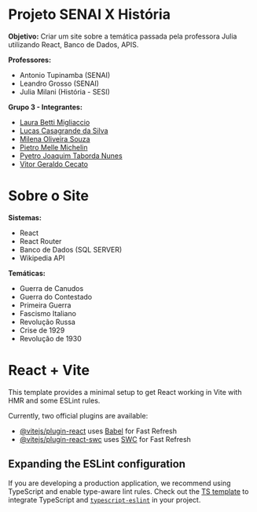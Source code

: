 # Projeto SENAI X História
**Objetivo:** Criar um site sobre a temática passada pela professora Julia utilizando React, Banco de Dados, APIS.

**Professores:**
- Antonio Tupinamba (SENAI)
- Leandro Grosso (SENAI)
- Julia Milani (História - SESI)

**Grupo 3 - Integrantes:**
- [Laura Betti Migliaccio](https://www.linkedin.com/in/laurabettimigliaccio/)
- [Lucas Casagrande da Silva](https://www.linkedin.com/in/lucascasagrandesilva/)
- [Milena Oliveira Souza](https://www.linkedin.com/in/milena-oliveira-souza-18324034a/)
- [Pietro Melle Michelin](https://www.linkedin.com/in/pietro-michelin/)
- [Pyetro Joaquim Taborda Nunes](https://www.linkedin.com/in/pyetro-joaquim-nunes/)
- [Vitor Geraldo Cecato](https://www.linkedin.com/in/vitorgcecato)


# Sobre o Site
**Sistemas:**
- React
- React Router
- Banco de Dados (SQL SERVER)
- Wikipedia API

**Temáticas:**
- Guerra de Canudos
- Guerra do Contestado
- Primeira Guerra
- Fascismo Italiano
- Revolução Russa
- Crise de 1929
- Revolução de 1930


# React + Vite

This template provides a minimal setup to get React working in Vite with HMR and some ESLint rules.

Currently, two official plugins are available:

- [@vitejs/plugin-react](https://github.com/vitejs/vite-plugin-react/blob/main/packages/plugin-react/README.md) uses [Babel](https://babeljs.io/) for Fast Refresh
- [@vitejs/plugin-react-swc](https://github.com/vitejs/vite-plugin-react-swc) uses [SWC](https://swc.rs/) for Fast Refresh

## Expanding the ESLint configuration

If you are developing a production application, we recommend using TypeScript and enable type-aware lint rules. Check out the [TS template](https://github.com/vitejs/vite/tree/main/packages/create-vite/template-react-ts) to integrate TypeScript and [`typescript-eslint`](https://typescript-eslint.io) in your project.
